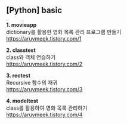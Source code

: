 ## [Python] basic

**1. movieapp**<br>
dictionary를 활용한 영화 목록 관리 프로그램 만들기<br>
https://aruymeek.tistory.com/1

**2. classtest**<br>
class와 객체 연습하기<br>
https://aruymeek.tistory.com/2

**3. rectest**<br>
Recursive 함수의 재귀<br>
https://aruymeek.tistory.com/3

**4. modeltest**<br>
class를 활용하여 영화 목록 관리하기<br>
https://aruymeek.tistory.com/4
